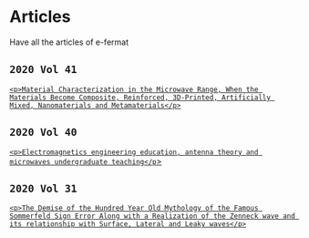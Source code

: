 # Articles
Have all the articles of e-fermat

## `2020 Vol 41`
[`<p>Material Characterization in the Microwave Range, When the Materials Become Composite, Reinforced, 3D-Printed, Artificially Mixed, Nanomaterials and Metamaterials</p>`](https://archive.org/details/dankov-2020-vol-41-aug.-sep.-01)


## `2020 Vol 40`
[`<p>Electromagnetics engineering education, antenna theory and microwaves undergraduate teaching</p`>](https://archive.org/details/article-40)


## `2020 Vol 31`
[`<p>The Demise of the Hundred Year Old Mythology of the Famous Sommerfeld Sign Error Along with a Realization of the Zenneck wave and its relationship with Surface, Lateral and Leaky waves</p>`](http://archive.org/details/sarkar-art-2019-vol-31-jul.-aug.-01)
